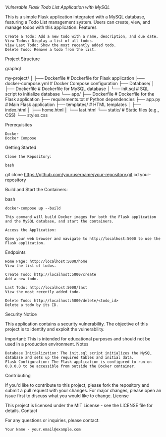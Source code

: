 *Vulnerable Flask Todo List Application with MySQL*

This is a simple Flask application integrated with a MySQL database, featuring a Todo List management system. Users can create, view, and manage todos with this application.
Features

    Create a Todo: Add a new todo with a name, description, and due date.
    View Todos: Display a list of all todos.
    View Last Todo: Show the most recently added todo.
    Delete Todo: Remove a todo from the list.

Project Structure

graphql

my-project/
│
├── Dockerfile                # Dockerfile for Flask application
├── docker-compose.yml        # Docker Compose configuration
├── Database/
│   ├── Dockerfile            # Dockerfile for MySQL database
│   └── init.sql              # SQL script to initialize database
└── app/
    ├── Dockerfile            # Dockerfile for the Flask application
    ├── requirements.txt      # Python dependencies
    ├── app.py                # Main Flask application
    ├── templates/            # HTML templates
    │   ├── index.html
    │   ├── home.html
    │   └── last.html
    └── static/               # Static files (e.g., CSS)
        └── styles.css

Prerequisites

    Docker
    Docker Compose

Getting Started

    Clone the Repository:

    bash

git clone https://github.com/yourusername/your-repository.git
cd your-repository

Build and Start the Containers:

bash

    docker-compose up --build

    This command will build Docker images for both the Flask application and the MySQL database, and start the containers.

    Access the Application:

    Open your web browser and navigate to http://localhost:5000 to use the Flask application.

Endpoints

    Home Page: http://localhost:5000/home
    View the list of todos.

    Create Todo: http://localhost:5000/create
    Add a new todo.

    Last Todo: http://localhost:5000/last
    View the most recently added todo.

    Delete Todo: http://localhost:5000/delete/<todo_id>
    Delete a todo by its ID.

Security Notice

This application contains a security vulnerability. The objective of this project is to identify and exploit the vulnerability.

Important: This is intended for educational purposes and should not be used in a production environment.
Notes

    Database Initialization: The init.sql script initializes the MySQL database and sets up the required tables and initial data.
    Flask Configuration: The Flask application is configured to run on 0.0.0.0 to be accessible from outside the Docker container.

Contributing

If you'd like to contribute to this project, please fork the repository and submit a pull request with your changes. For major changes, please open an issue first to discuss what you would like to change.
License

This project is licensed under the MIT License - see the LICENSE file for details.
Contact

For any questions or inquiries, please contact:

    Your Name - your.email@example.com
